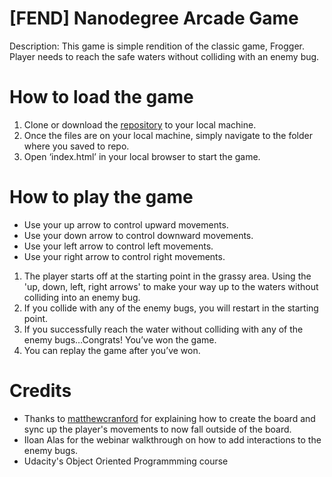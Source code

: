 [FEND] Nanodegree Arcade Game
===============================

Description: This game is simple rendition of the classic game, Frogger. Player needs to reach the safe waters without colliding with an enemy bug.

How to load the game
===============================
1. Clone or download the [repository](https://github.com/Tchin1180/frontend-nanodegree-arcade-game.git) to your local machine.
2. Once the files are on your local machine, simply navigate to the folder where you saved to repo.
3. Open ‘index.html’ in your local browser to start the game.


How to play the game
===============================

- Use your up arrow to control upward movements.
- Use your down arrow to control downward movements.
- Use your left arrow to control left movements.
- Use your right arrow to control right movements.

1. The player starts off at the starting point in the grassy area. Using the 'up, down, left, right arrows' to make your way up to the waters without colliding into an enemy bug.
2. If you collide with any of the enemy bugs, you will restart in the starting point.
3. If you successfully reach the water without colliding with any of the enemy bugs…Congrats! You’ve won the game.
4. You can replay the game after you’ve won.

Credits
===============================
- Thanks to [matthewcranford](https://matthewcranford.com/arcade-game-walkthrough-part-1-starter-code-breakdown/) for explaining how to create the board and sync up the player's movements to now fall outside of the board.
- Iloan Alas for the webinar walkthrough on how to add interactions to the enemy bugs.
- Udacity's Object Oriented Programmming course
